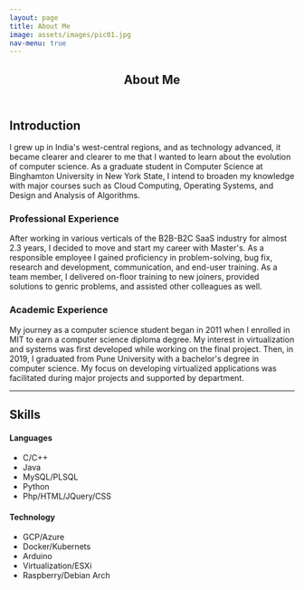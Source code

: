 ```yaml
---
layout: page
title: About Me
image: assets/images/pic01.jpg
nav-menu: true
---
```


<!-- Main -->
<div id="main" class="alt">

<!-- One -->
<section id="one">
	<div class="inner">
		<header class="major">
			<h1>About Me</h1>
		</header>

<!-- Content -->
<h2 id="content">Introduction</h2>
<p>I grew up in India's west-central regions, and as technology advanced, it became clearer and clearer to me that I wanted to learn about the evolution of computer science. As a graduate student in Computer Science at Binghamton University in New York State, I intend to broaden my knowledge with major courses such as Cloud Computing, Operating Systems, and Design and Analysis of Algorithms.</p>
<div class="row">
	<div class="6u 12u$(small)">
		<h3>Professional Experience</h3>
		<p>After working in various verticals of the B2B-B2C SaaS industry for almost 2.3 years, I decided to move and start my career with Master's. As a responsible employee I gained proficiency in problem-solving, bug fix, research and development, communication, and end-user training. As a team member, I delivered on-floor training to new joiners, provided solutions to genric problems, and assisted other colleagues as well.</p>
	</div>
	<div class="6u$ 12u$(small)">
		<h3>Academic Experience</h3>
		<p>My  journey as a computer science student began in 2011 when I enrolled in MIT to earn a computer science diploma degree. My interest in  virtualization and systems was first developed while working on the final  project. Then, in 2019, I graduated from Pune University with a bachelor's degree in computer science. My focus on developing virtualized applications was facilitated during  major projects and supported by department.</p>
	</div>
	<!-- Break -->
</div>

<hr class="major" />

<!-- Elements -->
<h2 id="elements">Skills</h2>
<div class="row 200%">

<!-- Lists -->
<div class="row">
	<h4>Languages</h4>
	<div class="8u 12u$(small)">
		<ul>
			<li>C/C++</li>
			<li>Java</li>
			<li>MySQL/PLSQL</li>
			<li>Python</li>
			<li>Php/HTML/JQuery/CSS</li>
		</ul>
	</div>
	<h4>Technology</h4>
	<div class="8u$ 12u$(small)">
		<ul>
			<li>GCP/Azure</li>
			<li>Docker/Kubernets</li>
			<li>Arduino</li>
			<li>Virtualization/ESXi</li>
			<li>Raspberry/Debian Arch</li>
		</ul>
	</div>
</div>
</div>
</div>
</section>
